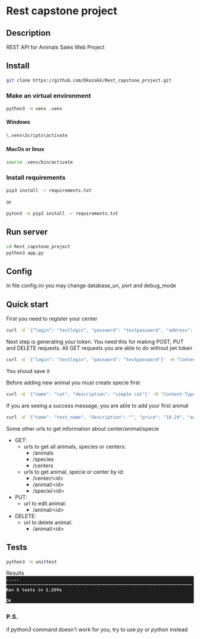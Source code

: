 # Rest capstone project
## Description
REST API for Animals Sales Web Project

## Install
```bash
git clone https://github.com/Dkozakk/Rest_capstone_project.git
```
### Make an virtual environment
```bash
python3 -m venv .venv
```
#### Windows
```bash
\.venv\Scripts\activate
```

#### MacOs or linux
```bash
source .venv/bin/activate
```
### Install requirements
```bash 
pip3 install -r requirements.txt
```
or

```bash
pyton3 -m pip3 install -r requirements.txt
```

## Run server

```bash
cd Rest_capstone_project
python3 app.py
```

## Config
In file config.ini you may change database_uri, port and debug_mode

## Quick start
First you need to register your center

```bash
curl -d '{"login": "testlogin", "password": "testpassword", "address": "test_address"}' -H "Content-Type: application/json" -X POST 'http://localhost:{port, default:5000}/register'
```

Next step is generating your token. You need this for making POST, PUT and DELETE requests. All GET requests
you are able to do without jwt token

```bash
curl -d '{"login": "testlogin", "password": "testpassword"}' -H "Content-Type: application/json" -X GET 'http://localhost:{port}/login'
```

You shoud save it

Before adding new animal you must create specie first

```bash
curl -d '{"name": "cat", "description": "simple cat"}' -H "Content-Type: application/json" -X POST http://localhost:{port}/species?token={token from previous step}
```

If you are seeing a success message, you are able to add your first animal

```bash
curl -d '{"name": "test_name", "description": "", "price": "10.24", "age": 5, "specie": "cat"}' -H "Content-Type: application/json" -X POST 'http://localhost:{port}/animals?token={token}'
```

Some other urls to get information about center/animal/specie

- GET:
    - urls to get all animals, species or centers:
        * /animals
        * /species
        * /centers
    - urls to get animal, specie or center by id:
        * /center/\<id\>
        * /animal/\<id\>
        * /specie/\<id\>
- PUT:
    - url to edit animal:
        * /animal/\<id\>
- DELETE:
    - url to delete animal:
        * /animal/\<id\>


## Tests

```bash
python3 -m unittest
```

Results
![Tests image](/img/tests.png)

### P.S.
if *python3* command doesn't work for you, try to use *py* or *python* instead
